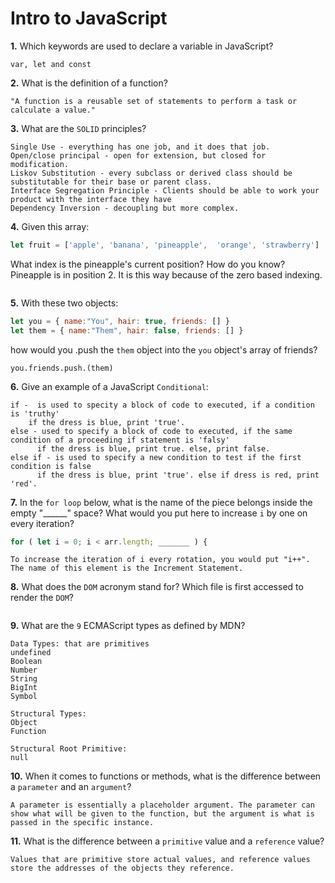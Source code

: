 # Intro to JavaScript

**1.** Which keywords are used to declare a variable in JavaScript?
```
var, let and const
```
**2.** What is the definition of a function?
```
"A function is a reusable set of statements to perform a task or calculate a value."
```
**3.** What are the `SOLID` principles?
```
Single Use - everything has one job, and it does that job.
Open/close principal - open for extension, but closed for modification.
Liskov Substitution - every subclass or derived class should be substitutable for their base or parent class.
Interface Segregation Principle - Clients should be able to work your product with the interface they have 
Dependency Inversion - decoupling but more complex.
```
**4.** Given this array: 
```js
let fruit = ['apple', 'banana', 'pineapple',  'orange', 'strawberry']
```
What index is the pineapple's current position? How do you know?
Pineapple is in position 2. It is this way because of the zero based indexing.
```

```
**5.** With these two objects: 
```js
let you = { name:"You", hair: true, friends: [] }
let them = { name:"Them", hair: false, friends: [] }
```
how would you .push the `them` object into the `you` object's array of friends?
```
you.friends.push.(them)
```

**6.** Give an example of a JavaScript `Conditional`:
```
if -  is used to specity a block of code to executed, if a condition is 'truthy'
    if the dress is blue, print 'true'. 
else - used to specify a block of code to executed, if the same condition of a proceeding if statement is 'falsy'
      if the dress is blue, print true. else, print false. 
else if - is used to specify a new condition to test if the first condition is false
      if the dress is blue, print 'true'. else if dress is red, print 'red'.

```
**7.** In the `for loop` below, what is the name of the piece belongs inside the empty "______" space? What would you put here to increase `i` by one on every iteration?
```js
for ( let i = 0; i < arr.length; _______ ) {
```
```
To increase the iteration of i every rotation, you would put "i++". The name of this element is the Increment Statement.
```
**8.** What does the `DOM` acronym stand for? Which file is first accessed to render the `DOM`?
```Dom stands for Document Object Model. The file first accessed to render the DOM is HTML and then JavaScript.

```

**9.** What are the `9` ECMAScript types as defined by MDN?
```
Data Types: that are primitives
undefined 
Boolean 
Number 
String 
BigInt 
Symbol 

Structural Types:
Object 
Function

Structural Root Primitive:
null 
```
**10.** When it comes to functions or methods, what is the difference between a `parameter` and an `argument`?
```
A parameter is essentially a placeholder argument. The parameter can show what will be given to the function, but the argument is what is passed in the specific instance. 
```
**11.** What is the difference between a `primitive` value and a `reference` value?
```
Values that are primitive store actual values, and reference values store the addresses of the objects they reference. 